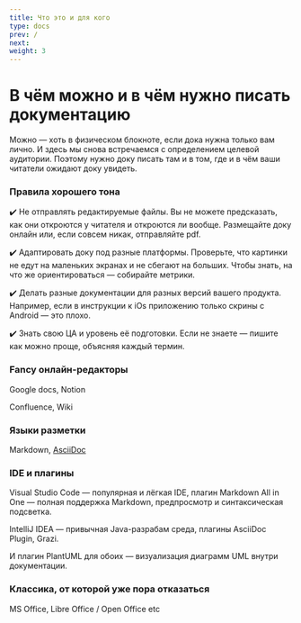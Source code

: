 ```yaml
---
title: Что это и для кого
type: docs
prev: /
next: 
weight: 3
---
```


# В чём можно и в чём нужно писать документацию

Можно — хоть в физическом блокноте, если дока нужна только вам лично. И здесь мы снова встречаемся с определением целевой аудитории. Поэтому нужно доку писать там и в том, где и в чём ваши читатели ожидают доку увидеть. 

### Правила хорошего тона

✔️ Не отправлять редактируемые файлы. Вы не можете предсказать, как они откроются у читателя и откроются ли вообще. Размещайте доку онлайн или, если совсем никак, отправляйте pdf.

✔️ Адаптировать доку под разные платформы. Проверьте, что картинки не едут на маленьких экранах и не сбегают на больших. Чтобы знать, на что же ориентироваться — собирайте метрики.

✔️ Делать разные документации для разных версий вашего продукта. Например, если в инструкции к iOs приложению только скрины с Android — это плохо.

✔️ Знать свою ЦА и уровень её подготовки. Если не знаете — пишите как можно проще, объясняя каждый термин. 

### Fancy онлайн-редакторы

Google docs, Notion

Confluence, Wiki

### Языки разметки

Markdown, [AsciiDoc](https://asciidoc.org/)

### IDE и плагины

Visual Studio Code — популярная и лёгкая IDE, плагин Markdown All in One — полная поддержка Markdown, предпросмотр и синтаксическая подсветка.

IntelliJ IDEA — привычная Java-разрабам среда, плагины AsciiDoc Plugin, Grazi.

И плагин PlantUML для обоих — визуализация диаграмм UML внутри документации.

### Классика, от которой уже пора отказаться

MS Office, Libre Office / Open Office etc

